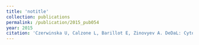 ```yaml
---
title: 'notitle'
collection: publications
permalink: /publication/2015_pub054
year: 2015
citation: 'Czerwinska U, Calzone L, Barillot E, Zinovyev A. DeDaL: Cytoscape 3 app for producing and morphing data-driven and structure-driven network layouts. 2015. <i>BMC Syst Biol.</i> 14;9:46.'
---
```

